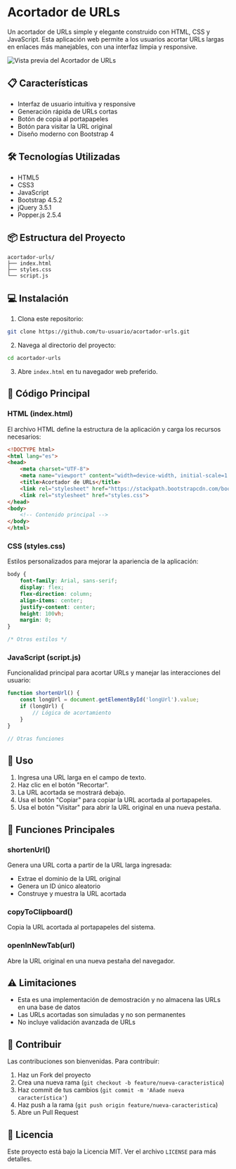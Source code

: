 # Acortador de URLs

Un acortador de URLs simple y elegante construido con HTML, CSS y JavaScript. Esta aplicación web permite a los usuarios acortar URLs largas en enlaces más manejables, con una interfaz limpia y responsive.

![Vista previa del Acortador de URLs](https://lh4.googleusercontent.com/proxy/vjSZQ-aTg8HJtwCcqdaKX1_PVpiKHJFUS4Jfrqq8To-i7UwlM_h5apZ0Zk7Hl-T8dQcv7kETTFGsyjGnplTCpp1UwYaJmurpe5F4v_dEx7OZBKw6vHmTe8KT6r-SbObg)

## 📋 Características

- Interfaz de usuario intuitiva y responsive
- Generación rápida de URLs cortas
- Botón de copia al portapapeles
- Botón para visitar la URL original
- Diseño moderno con Bootstrap 4

## 🛠️ Tecnologías Utilizadas

- HTML5
- CSS3
- JavaScript
- Bootstrap 4.5.2
- jQuery 3.5.1
- Popper.js 2.5.4

## 📦 Estructura del Proyecto

```
acortador-urls/
├── index.html
├── styles.css
└── script.js
```

## 💻 Instalación

1. Clona este repositorio:
```bash
git clone https://github.com/tu-usuario/acortador-urls.git
```

2. Navega al directorio del proyecto:
```bash
cd acortador-urls
```

3. Abre `index.html` en tu navegador web preferido.

## 🔧 Código Principal

### HTML (index.html)
El archivo HTML define la estructura de la aplicación y carga los recursos necesarios:

```html
<!DOCTYPE html>
<html lang="es">
<head>
    <meta charset="UTF-8">
    <meta name="viewport" content="width=device-width, initial-scale=1.0">
    <title>Acortador de URLs</title>
    <link rel="stylesheet" href="https://stackpath.bootstrapcdn.com/bootstrap/4.5.2/css/bootstrap.min.css">
    <link rel="stylesheet" href="styles.css">
</head>
<body>
    <!-- Contenido principal -->
</body>
</html>
```

### CSS (styles.css)
Estilos personalizados para mejorar la apariencia de la aplicación:

```css
body {
    font-family: Arial, sans-serif;
    display: flex;
    flex-direction: column;
    align-items: center;
    justify-content: center;
    height: 100vh;
    margin: 0;
}

/* Otros estilos */
```

### JavaScript (script.js)
Funcionalidad principal para acortar URLs y manejar las interacciones del usuario:

```javascript
function shortenUrl() {
    const longUrl = document.getElementById('longUrl').value;
    if (longUrl) {
        // Lógica de acortamiento
    }
}

// Otras funciones
```

## 🚀 Uso

1. Ingresa una URL larga en el campo de texto.
2. Haz clic en el botón "Recortar".
3. La URL acortada se mostrará debajo.
4. Usa el botón "Copiar" para copiar la URL acortada al portapapeles.
5. Usa el botón "Visitar" para abrir la URL original en una nueva pestaña.

## 📝 Funciones Principales

### shortenUrl()
Genera una URL corta a partir de la URL larga ingresada:
- Extrae el dominio de la URL original
- Genera un ID único aleatorio
- Construye y muestra la URL acortada

### copyToClipboard()
Copia la URL acortada al portapapeles del sistema.

### openInNewTab(url)
Abre la URL original en una nueva pestaña del navegador.

## ⚠️ Limitaciones

- Esta es una implementación de demostración y no almacena las URLs en una base de datos
- Las URLs acortadas son simuladas y no son permanentes
- No incluye validación avanzada de URLs

## 🤝 Contribuir

Las contribuciones son bienvenidas. Para contribuir:

1. Haz un Fork del proyecto
2. Crea una nueva rama (`git checkout -b feature/nueva-caracteristica`)
3. Haz commit de tus cambios (`git commit -m 'Añade nueva característica'`)
4. Haz push a la rama (`git push origin feature/nueva-caracteristica`)
5. Abre un Pull Request

## 📄 Licencia

Este proyecto está bajo la Licencia MIT. Ver el archivo `LICENSE` para más detalles.
